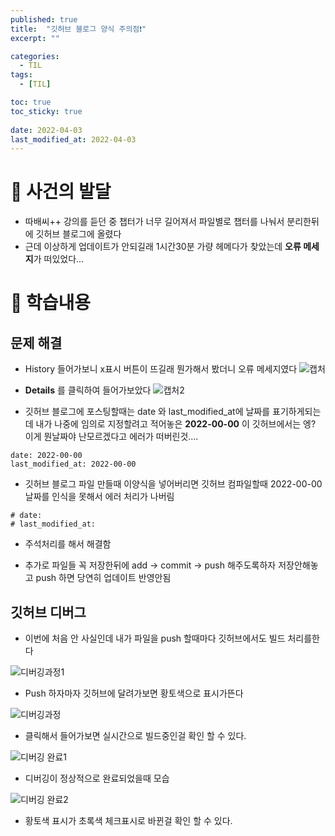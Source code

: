 ```yaml
---
published: true
title:  "깃허브 블로그 양식 주의점❗"
excerpt: ""

categories:
  - TIL
tags:
  - [TIL]

toc: true
toc_sticky: true
 
date: 2022-04-03
last_modified_at: 2022-04-03
---
```

# 🤔 사건의 발달
- 따배씨++ 강의를 듣던 중 챕터가 너무 길어져서 파일별로 챕터를 나눠서 분리한뒤에 깃허브 블로그에 올렸다
- 근데 이상하게 업데이트가 안되길래 1시간30분 가량 헤메다가 찾았는데 **오류 메세지**가 떠있었다...


# 📃 학습내용
## 문제 해결
- History 들어가보니 x표시 버튼이 뜨길래 뭔가해서 봤더니 오류 메세지였다
![캡처](https://user-images.githubusercontent.com/90514882/161395351-f1e8feda-b0df-47e5-b0bf-b862e74a3bcb.PNG)

- **Details** 를 클릭하여 들어가보았다
![캡처2](https://user-images.githubusercontent.com/90514882/161395421-22a1dbc7-2431-44ed-822d-41c17ff0a1ac.PNG)

- 깃허브 블로그에 포스팅할때는 date 와 last_modified_at에 날짜를 표기하게되는데 내가 나중에 임의로 지정할려고 적어놓은 **2022-00-00** 이 깃허브에서는 엥? 이게 뭔날짜야 난모르겠다고 에러가 떠버린것....
 
```
date: 2022-00-00
last_modified_at: 2022-00-00
```
- 깃허브 블로그 파일 만들때 이양식을 넣어버리면 깃허브 컴파일할때 2022-00-00 날짜를 인식을 못해서 에러 처리가 나버림

```
# date: 
# last_modified_at:
```
- 주석처리를 해서 해결함

- 추가로 파일들 꼭 저장한뒤에 add → commit → push 해주도록하자 저장안해놓고 push 하면 당연히 업데이트 반영안됨

## 깃허브 디버그
- 이번에 처음 안 사실인데 내가 파일을 push 할때마다 깃허브에서도 빌드 처리를한다


![디버깅과정1](https://user-images.githubusercontent.com/90514882/161395950-dd8f4fe7-ed7f-4146-a002-c0d48427c73b.PNG)

- Push 하자마자 깃허브에 달려가보면 황토색으로 표시가뜬다

![디버깅과정](https://user-images.githubusercontent.com/90514882/161395983-f371b383-45ea-4a41-8b2b-1e6eed6aa826.PNG)

- 클릭해서 들어가보면 실시간으로 빌드중인걸 확인 할 수 있다.

![디버깅 완료1](https://user-images.githubusercontent.com/90514882/161396006-cf87fbcd-4318-434a-a48d-a535c0d024b4.PNG)

- 디버깅이 정상적으로 완료되었을때 모습

![디버깅 완료2](https://user-images.githubusercontent.com/90514882/161396026-8c075fb7-9373-4991-bb31-07ba0ea254ed.PNG)

- 황토색 표시가 초록색 체크표시로 바뀐걸 확인 할 수 있다.